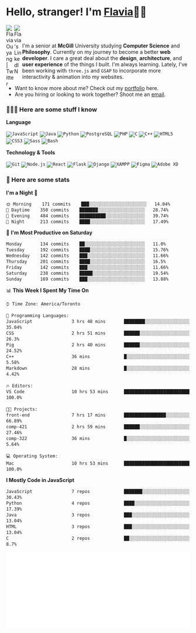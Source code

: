 <h1>Hello, stranger! I'm <a href="https://flaviaouyang.github.io/portfolio-site/">Flavia</a>👋🏻</h1>

<a href="https://twitter.com/FlaviaOuyang">
  <img align="left" alt="Flavia Ouyang | Twitter" width="22px" src="https://raw.githubusercontent.com/peterthehan/peterthehan/master/assets/twitter.svg" />
</a>
<a href="https://www.linkedin.com/in/flavia-ouyang/">
  <img align="left" alt="Flavia's LinkedIN" width="22px" src="https://raw.githubusercontent.com/peterthehan/peterthehan/master/assets/linkedin.svg" />
</a>
<br /><br />

I'm a senior at **McGill** University studying **Computer Science** and **Philosophy**. Currently on my journey to become a better **web developer**. I care a great deal about the **design**, **architecture**, and **user experience** of the things I built. I'm always learning. Lately, I've been working with `three.js` and `GSAP` to incorporate more interactivity & animation into my websites.
  - Want to know more about me? Check out my <a href="https://flaviaouyang.github.io/portfolio-site/">portfolio</a> here. 
  - Are you hiring or looking to work together? Shoot me an <a href="mailto:flavia.ouyang@mail.mcgill.ca">email</a>.


<h3>👩🏻‍💻 Here are some stuff I know</h3>

**Language**

<code><img height="40" src="https://profilinator.rishav.dev/skills-assets/javascript-original.svg" alt="JavaScript" /></code>
<code><img height="40" src="https://profilinator.rishav.dev/skills-assets/java-original-wordmark.svg" alt="Java" /></code>
<code><img height="40" src="https://profilinator.rishav.dev/skills-assets/python-original.svg" alt="Python" /></code>
<code><img height="40" src="https://profilinator.rishav.dev/skills-assets/postgresql-original-wordmark.svg" alt="PostgreSQL" /></code>
<code><img height="40" src="https://profilinator.rishav.dev/skills-assets/php-original.svg" alt="PHP" /></code>
<code><img height="40" src="https://profilinator.rishav.dev/skills-assets/c-original.svg" alt="C" /></code>
<code><img height="40" src="https://profilinator.rishav.dev/skills-assets/cplusplus-original.svg" alt="C++" /></code>
<code><img height="40" src="https://profilinator.rishav.dev/skills-assets/html5-original-wordmark.svg" alt="HTML5" /></code>
<code><img height="40" src="https://profilinator.rishav.dev/skills-assets/css3-original-wordmark.svg" alt="CSS3" /></code>
<code><img height="40" src="https://profilinator.rishav.dev/skills-assets/sass-original.svg" alt="Sass" /></code>
<code><img height="40" src="https://profilinator.rishav.dev/skills-assets/gnu_bash-icon.svg" alt="Bash" /></code>

**Technology & Tools**

<code><img src="https://profilinator.rishav.dev/skills-assets/git-scm-icon.svg" alt="Git" height="40" /></code>
<code><img src="https://profilinator.rishav.dev/skills-assets/nodejs-original-wordmark.svg" alt="Node.js" height="40" /></code>
<code><img src="https://profilinator.rishav.dev/skills-assets/react-original-wordmark.svg" alt="React" height="40" /></code>
<code><img src="https://profilinator.rishav.dev/skills-assets/flask.png" alt="Flask" height="40" /></code>
<code><img src="https://profilinator.rishav.dev/skills-assets/django-original.svg" alt="Django" height="40" /></code>
<code><img src="https://profilinator.rishav.dev/skills-assets/xampp.png" alt="XAMPP" height="40" /></code>
<code><img src="https://profilinator.rishav.dev/skills-assets/figma-icon.svg" alt="Figma" height="40" /></code>
<code><img src="https://profilinator.rishav.dev/skills-assets/adobexd.png" alt="Adobe XD" height="40" /></code>


<h3>📑 Here are some stats</h3>

<!--START_SECTION:waka-->
**I'm a Night 🦉** 

```text
🌞 Morning    171 commits    ███░░░░░░░░░░░░░░░░░░░░░░   14.04% 
🌆 Daytime    350 commits    ███████░░░░░░░░░░░░░░░░░░   28.74% 
🌃 Evening    484 commits    ██████████░░░░░░░░░░░░░░░   39.74% 
🌙 Night      213 commits    ████░░░░░░░░░░░░░░░░░░░░░   17.49%

```
📅 **I'm Most Productive on Saturday** 

```text
Monday       134 commits    ██░░░░░░░░░░░░░░░░░░░░░░░   11.0% 
Tuesday      192 commits    ████░░░░░░░░░░░░░░░░░░░░░   15.76% 
Wednesday    142 commits    ███░░░░░░░░░░░░░░░░░░░░░░   11.66% 
Thursday     201 commits    ████░░░░░░░░░░░░░░░░░░░░░   16.5% 
Friday       142 commits    ███░░░░░░░░░░░░░░░░░░░░░░   11.66% 
Saturday     238 commits    █████░░░░░░░░░░░░░░░░░░░░   19.54% 
Sunday       169 commits    ███░░░░░░░░░░░░░░░░░░░░░░   13.88%

```


📊 **This Week I Spent My Time On** 

```text
⌚︎ Time Zone: America/Toronto

💬 Programming Languages: 
JavaScript               3 hrs 48 mins       ████████░░░░░░░░░░░░░░░░░   35.04% 
CSS                      2 hrs 51 mins       ██████░░░░░░░░░░░░░░░░░░░   26.3% 
Pig                      2 hrs 40 mins       ██████░░░░░░░░░░░░░░░░░░░   24.52% 
C++                      36 mins             █░░░░░░░░░░░░░░░░░░░░░░░░   5.58% 
Markdown                 28 mins             █░░░░░░░░░░░░░░░░░░░░░░░░   4.42%

🔥 Editors: 
VS Code                  10 hrs 53 mins      █████████████████████████   100.0%

🐱‍💻 Projects: 
front-end                7 hrs 17 mins       ████████████████░░░░░░░░░   66.89% 
comp-421                 2 hrs 59 mins       ██████░░░░░░░░░░░░░░░░░░░   27.46% 
comp-322                 36 mins             █░░░░░░░░░░░░░░░░░░░░░░░░   5.64%

💻 Operating System: 
Mac                      10 hrs 53 mins      █████████████████████████   100.0%

```

**I Mostly Code in JavaScript** 

```text
JavaScript               7 repos             ███████░░░░░░░░░░░░░░░░░░   30.43% 
Python                   4 repos             ████░░░░░░░░░░░░░░░░░░░░░   17.39% 
Java                     3 repos             ███░░░░░░░░░░░░░░░░░░░░░░   13.04% 
HTML                     3 repos             ███░░░░░░░░░░░░░░░░░░░░░░   13.04% 
C                        2 repos             ██░░░░░░░░░░░░░░░░░░░░░░░   8.7%

```



<!--END_SECTION:waka-->

<img src="/metrics.plugin.isocalendar.svg" width="700px">
